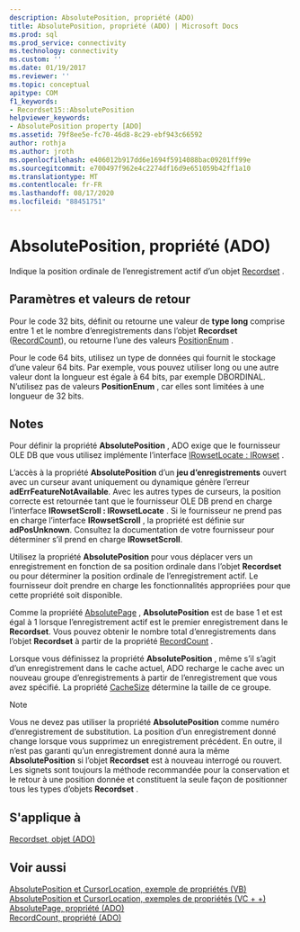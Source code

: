 ```yaml
---
description: AbsolutePosition, propriété (ADO)
title: AbsolutePosition, propriété (ADO) | Microsoft Docs
ms.prod: sql
ms.prod_service: connectivity
ms.technology: connectivity
ms.custom: ''
ms.date: 01/19/2017
ms.reviewer: ''
ms.topic: conceptual
apitype: COM
f1_keywords:
- Recordset15::AbsolutePosition
helpviewer_keywords:
- AbsolutePosition property [ADO]
ms.assetid: 79f8ee5e-fc70-46d8-8c29-ebf943c66592
author: rothja
ms.author: jroth
ms.openlocfilehash: e406012b917dd6e1694f5914088bac09201ff99e
ms.sourcegitcommit: e700497f962e4c2274df16d9e651059b42ff1a10
ms.translationtype: MT
ms.contentlocale: fr-FR
ms.lasthandoff: 08/17/2020
ms.locfileid: "88451751"
---
```

# <a name="absoluteposition-property-ado"></a>AbsolutePosition, propriété (ADO)
Indique la position ordinale de l’enregistrement actif d’un objet [Recordset](../../../ado/reference/ado-api/recordset-object-ado.md) .  
  
## <a name="settings-and-return-values"></a>Paramètres et valeurs de retour  
 Pour le code 32 bits, définit ou retourne une valeur de **type long** comprise entre 1 et le nombre d’enregistrements dans l’objet **Recordset** ([RecordCount](../../../ado/reference/ado-api/recordcount-property-ado.md)), ou retourne l’une des valeurs [PositionEnum](../../../ado/reference/ado-api/positionenum.md) .  
  
 Pour le code 64 bits, utilisez un type de données qui fournit le stockage d’une valeur 64 bits. Par exemple, vous pouvez utiliser long ou une autre valeur dont la longueur est égale à 64 bits, par exemple DBORDINAL. N’utilisez pas de valeurs **PositionEnum** , car elles sont limitées à une longueur de 32 bits.  
  
## <a name="remarks"></a>Notes  
 Pour définir la propriété **AbsolutePosition** , ADO exige que le fournisseur OLE DB que vous utilisez implémente l’interface [IRowsetLocate : IRowset](https://msdn.microsoft.com/library/windows/desktop/ms721190.aspx) .  
  
 L’accès à la propriété **AbsolutePosition** d’un **jeu d’enregistrements** ouvert avec un curseur avant uniquement ou dynamique génère l’erreur **adErrFeatureNotAvailable**. Avec les autres types de curseurs, la position correcte est retournée tant que le fournisseur OLE DB prend en charge l’interface **IRowsetScroll : IRowsetLocate** . Si le fournisseur ne prend pas en charge l’interface **IRowsetScroll** , la propriété est définie sur **adPosUnknown**. Consultez la documentation de votre fournisseur pour déterminer s’il prend en charge **IRowsetScroll**.  
  
 Utilisez la propriété **AbsolutePosition** pour vous déplacer vers un enregistrement en fonction de sa position ordinale dans l’objet **Recordset** ou pour déterminer la position ordinale de l’enregistrement actif. Le fournisseur doit prendre en charge les fonctionnalités appropriées pour que cette propriété soit disponible.  
  
 Comme la propriété [AbsolutePage](../../../ado/reference/ado-api/absolutepage-property-ado.md) , **AbsolutePosition** est de base 1 et est égal à 1 lorsque l’enregistrement actif est le premier enregistrement dans le **Recordset**. Vous pouvez obtenir le nombre total d’enregistrements dans l’objet **Recordset** à partir de la propriété [RecordCount](../../../ado/reference/ado-api/recordcount-property-ado.md) .  
  
 Lorsque vous définissez la propriété **AbsolutePosition** , même s’il s’agit d’un enregistrement dans le cache actuel, ADO recharge le cache avec un nouveau groupe d’enregistrements à partir de l’enregistrement que vous avez spécifié. La propriété [CacheSize](../../../ado/reference/ado-api/cachesize-property-ado.md) détermine la taille de ce groupe.  
  
> [!NOTE]
>  Vous ne devez pas utiliser la propriété **AbsolutePosition** comme numéro d’enregistrement de substitution. La position d’un enregistrement donné change lorsque vous supprimez un enregistrement précédent. En outre, il n’est pas garanti qu’un enregistrement donné aura la même **AbsolutePosition** si l’objet **Recordset** est à nouveau interrogé ou rouvert. Les signets sont toujours la méthode recommandée pour la conservation et le retour à une position donnée et constituent la seule façon de positionner tous les types d’objets **Recordset** .  
  
## <a name="applies-to"></a>S'applique à  
 [Recordset, objet (ADO)](../../../ado/reference/ado-api/recordset-object-ado.md)  
  
## <a name="see-also"></a>Voir aussi  
 [AbsolutePosition et CursorLocation, exemple de propriétés (VB)](../../../ado/reference/ado-api/absoluteposition-and-cursorlocation-properties-example-vb.md)   
 [AbsolutePosition et CursorLocation, exemples de propriétés (VC + +)](../../../ado/reference/ado-api/absoluteposition-and-cursorlocation-properties-example-vc.md)   
 [AbsolutePage, propriété (ADO)](../../../ado/reference/ado-api/absolutepage-property-ado.md)   
 [RecordCount, propriété (ADO)](../../../ado/reference/ado-api/recordcount-property-ado.md)
